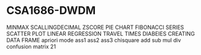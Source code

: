 # CSA1686-DWDM
MINMAX
SCALLINGDECIMAL
ZSCORE
PIE CHART
FIBONACCI SERIES
SCATTER PLOT
LINEAR REGRESSION
TRAVEL TIMES
DIABEIES
CREATING DATA FRAME
apriori
mode
ass1
ass2
ass3
chisquare
add
sub
mul
div
confusion matrix
21
